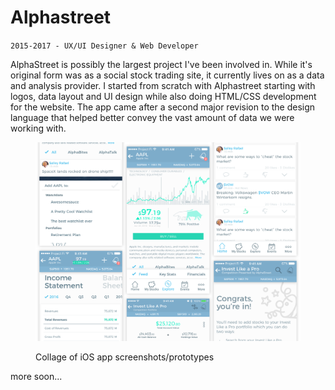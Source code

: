 # Alphastreet

`2015-2017 - UX/UI Designer & Web Developer`

AlphaStreet is possibly the largest project I've been involved in. While it's original form was as a social stock trading site, it currently lives on as a data and analysis provider.  I started from scratch with Alphastreet starting with logos, data layout and UI design while also doing HTML/CSS development for the website. The app came after a second major revision to the design language that helped better convey the vast amount of data we were working with.

<figure><img src="../.gitbook/assets/AlphaStreet UI collage.png" alt=""><figcaption><p>Collage of iOS app screenshots/prototypes</p></figcaption></figure>

more soon...

